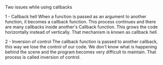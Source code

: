 Two issues while using callbacks

1 - Callback hell
When a function is passed as an argument to another function, it becomes a callback function. This process continues and there are many callbacks inside another's Callback function.
This grows the code horizontally instead of vertically. That mechanism is known as callback hell. 

2 - Inversion of control
The callback function is passed to another callback, this way we lose the control of our code. We don't know what is happening behind the scene and the program becomes very difficult to maintain. 
That process is called inversion of control.